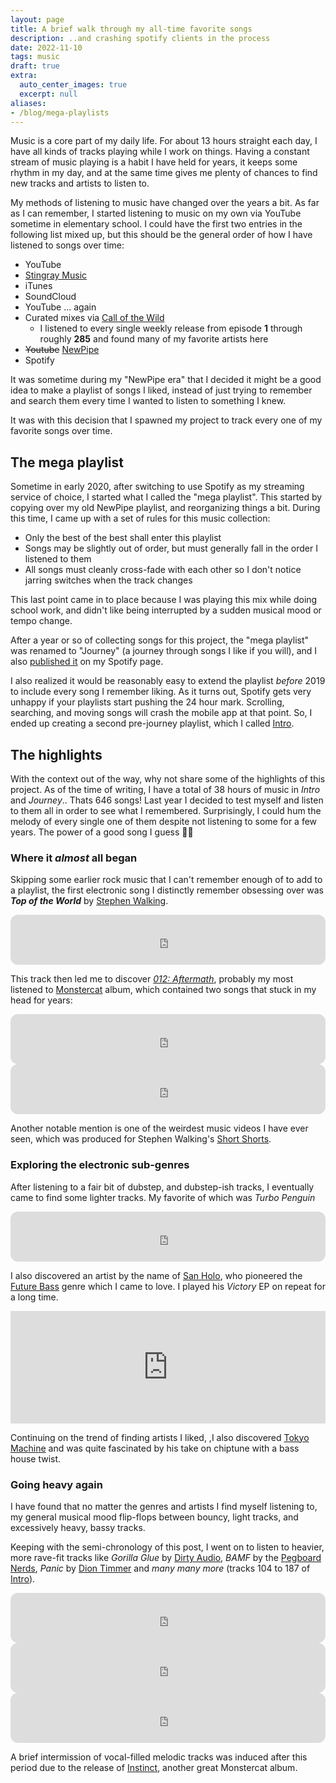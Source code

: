 ```yaml
---
layout: page
title: A brief walk through my all-time favorite songs
description: ..and crashing spotify clients in the process
date: 2022-11-10
tags: music
draft: true
extra:
  auto_center_images: true
  excerpt: null
aliases:
- /blog/mega-playlists
---
```


Music is a core part of my daily life. For about 13 hours straight each day, I have all kinds of tracks playing while I work on things. Having a constant stream of music playing is a habit I have held for years, it keeps some rhythm in my day, and at the same time gives me plenty of chances to find new tracks and artists to listen to.

My methods of listening to music have changed over the years a bit. As far as I can remember, I started listening to music on my own via YouTube sometime in elementary school. I could have the first two entries in the following list mixed up, but this should be the general order of how I have listened to songs over time:

- YouTube
- [Stingray Music](https://en.wikipedia.org/wiki/Stingray_Music)
- iTunes
- SoundCloud
- YouTube ... again
- Curated mixes via [Call of the Wild](https://www.monstercat.com/call-of-the-wild)
  - I listened to every single weekly release from episode **1** through roughly **285** and found many of my favorite artists here
- ~~Youtube~~ [NewPipe](https://newpipe.net/)
- Spotify

It was sometime during my "NewPipe era" that I decided it might be a good idea to make a playlist of songs I liked, instead of just trying to remember and search them every time I wanted to listen to something I knew.

It was with this decision that I spawned my project to track every one of my favorite songs over time.

## The mega playlist

Sometime in early 2020, after switching to use Spotify as my streaming service of choice, I started what I called the "mega playlist". This started by copying over my old NewPipe playlist, and reorganizing things a bit. During this time, I came up with a set of rules for this music collection:

- Only the best of the best shall enter this playlist
- Songs may be slightly out of order, but must generally fall in the order I listened to them
- All songs must cleanly cross-fade with each other so I don't notice jarring switches when the track changes

This last point came in to place because I was playing this mix while doing school work, and didn't like being interrupted by a sudden musical mood or tempo change.

After a year or so of collecting songs for this project, the "mega playlist" was renamed to "Journey" (a journey through songs I like if you will), and I also [published it](https://open.spotify.com/playlist/3KoQ6Wqo6GexHLsRkEJB9u?si=ec9e54abfc70443d) on my Spotify page.

I also realized it would be reasonably easy to extend the playlist *before* 2019 to include every song I remember liking. As it turns out, Spotify gets very unhappy if your playlists start pushing the 24 hour mark. Scrolling, searching, and moving songs will crash the mobile app at that point. So, I ended up creating a second pre-journey playlist, which I called [Intro](https://open.spotify.com/playlist/4DknNpYMzmfJdiwRWklJlK?si=675a811e35654090).

## The highlights

With the context out of the way, why not share some of the highlights of this project. As of the time of writing, I have a total of 38 hours of music in *Intro* and *Journey*.. Thats 646 songs! Last year I decided to test myself and listen to them all in order to see what I remembered. Surprisingly, I could hum the melody of every single one of them despite not listening to some for a few years. The power of a good song I guess :man_shrugging:

### Where it *almost* all began

Skipping some earlier rock music that I can't remember enough of to add to a playlist, the first electronic song I distinctly remember obsessing over was ***Top of the World*** by [Stephen Walking](https://open.spotify.com/artist/0FvgCHaMG7KL6M83yJuhmL).

<iframe style="border-radius:12px" src="https://open.spotify.com/embed/track/23MJSTyBjJBnthv83gmnEy?utm_source=generator" width="100%" height="80" frameBorder="0" allowfullscreen="" allow="autoplay; clipboard-write; encrypted-media; fullscreen; picture-in-picture"></iframe>

This track then led me to discover *[012: Aftermath](https://open.spotify.com/album/4iom89zyZI8s7ZgDmthiFx?si=LMnVVnC4QSa0usGLYuFczQ)*, probably my most listened to [Monstercat](https://www.monstercat.com/) album, which contained two songs that stuck in my head for years:

<iframe style="border-radius:12px" src="https://open.spotify.com/embed/track/7yW5kmVbaWVT3zKYFGcU2L?utm_source=generator" width="100%" height="80" frameBorder="0" allowfullscreen="" allow="autoplay; clipboard-write; encrypted-media; fullscreen; picture-in-picture"></iframe>
<br>
<iframe style="border-radius:12px" src="https://open.spotify.com/embed/track/2XsbGteXQCFYERLww9cwq7?utm_source=generator" width="100%" height="80" frameBorder="0" allowfullscreen="" allow="autoplay; clipboard-write; encrypted-media; fullscreen; picture-in-picture"></iframe>

Another notable mention is one of the weirdest music videos I have ever seen, which was produced for Stephen Walking's [Short Shorts](https://www.youtube.com/watch?v=-JNDliFODF4).

### Exploring the electronic sub-genres

After listening to a fair bit of dubstep, and dubstep-ish tracks, I eventually came to find some lighter tracks. My favorite of which was *Turbo Penguin*

<iframe style="border-radius:12px" src="https://open.spotify.com/embed/track/3cKpKxz7JOZsCf4C2rRB5K?utm_source=generator" width="100%" height="80" frameBorder="0" allowfullscreen="" allow="autoplay; clipboard-write; encrypted-media; fullscreen; picture-in-picture"></iframe>

I also discovered an artist by the name of [San Holo](https://en.wikipedia.org/wiki/San_Holo), who pioneered the [Future Bass](https://en.wikipedia.org/wiki/Future_bass) genre which I came to love. I played his *Victory* EP on repeat for a long time.

<iframe src="https://open.spotify.com/embed/album/4RxpFCkTTBNALA3njzCe4Y?utm_source=generator" width="100%" height="180" frameBorder="0" allowfullscreen="" allow="autoplay; clipboard-write; encrypted-media; fullscreen; picture-in-picture"></iframe>

Continuing on the trend of finding artists I liked, ,I also discovered [Tokyo Machine](https://open.spotify.com/artist/3bwENxqj9nhaAI3fsAwmv9?si=04zUDzfXTgyHsK5J1ZqkXg) and was quite fascinated by his take on chiptune with a bass house twist.

### Going heavy again

I have found that no matter the genres and artists I find myself listening to, my general musical mood flip-flops between bouncy, light tracks, and excessively heavy, bassy tracks. 

Keeping with the semi-chronology of this post, I went on to listen to heavier, more rave-fit tracks like *Gorilla Glue* by [Dirty Audio](https://open.spotify.com/artist/1WGex9YdmT4TZjmmMirZA8), *BAMF* by the [Pegboard Nerds](https://en.wikipedia.org/wiki/Pegboard_Nerds), *Panic* by [Dion Timmer](https://open.spotify.com/artist/06VibSJEr3GLxLBBZhRums) and *many many more* (tracks 104 to 187 of [Intro](https://open.spotify.com/playlist/4DknNpYMzmfJdiwRWklJlK?si=675a811e35654090)).

<iframe style="border-radius:12px" src="https://open.spotify.com/embed/track/1VyXn3bJyGczirLLCAywmD?utm_source=generator" width="100%" height="80" frameBorder="0" allowfullscreen="" allow="autoplay; clipboard-write; encrypted-media; fullscreen; picture-in-picture"></iframe>
<br>
<iframe style="border-radius:12px" src="https://open.spotify.com/embed/track/73nWSc3002fGRPrnFDev8x?utm_source=generator" width="100%" height="80" frameBorder="0" allowfullscreen="" allow="autoplay; clipboard-write; encrypted-media; fullscreen; picture-in-picture"></iframe>
<br>
<iframe style="border-radius:12px" src="https://open.spotify.com/embed/track/68RuKZzcIp8X3p7PgG6mbU?utm_source=generator" width="100%" height="80" frameBorder="0" allowfullscreen="" allow="autoplay; clipboard-write; encrypted-media; fullscreen; picture-in-picture"></iframe>

A brief intermission of vocal-filled melodic tracks was induced after this period due to the release of [Instinct](https://open.spotify.com/album/7qzURREdjo1w2mKBGGcDkZ?si=4hKGb9YAR1iFP3UBWzNsDg), another great Monstercat album.
